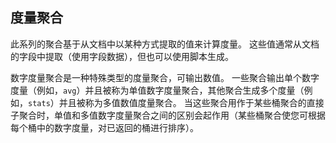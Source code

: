 ## 度量聚合
此系列的聚合基于从文档中以某种方式提取的值来计算度量。 这些值通常从文档的字段中提取（使用字段数据），但也可以使用脚本生成。

数字度量聚合是一种特殊类型的度量聚合，可输出数值。 一些聚合输出单个数字度量（例如，`avg`）并且被称为单值数字度量聚合，其他聚合生成多个度量（例如，`stats`）并且被称为多值数值度量聚合。 当这些聚合用作于某些桶聚合的直接子聚合时，单值和多值数字度量聚合之间的区别会起作用（某些桶聚合使您可根据每个桶中的数字度量，对已返回的桶进行排序）。
